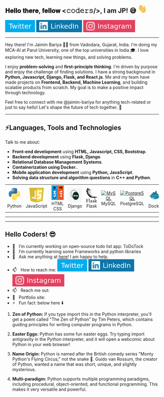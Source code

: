 <h2> 𝐇𝐞𝐥𝐥𝐨 𝐭𝐡𝐞𝐫𝐞, 𝐟𝐞𝐥𝐥𝐨𝐰 <𝚌𝚘𝚍𝚎𝚛𝚜/>, I am JP! 😅 <img src="https://github.com/jaimin-bariya/jaimin-bariya/blob/main/Hi.gif" width="30px"></h2>

[![Twitter Badge](https://github.com/jaimin-bariya/jaimin-bariya/blob/main/twitter.svg)](https://x.com/jaiminbariya_)
[![Linkedin Badge](https://github.com/jaimin-bariya/jaimin-bariya/blob/main/linkedin.svg)](https://www.linkedin.com/in/jaiminbariya/)
[![Instagram Badge](https://github.com/jaimin-bariya/jaimin-bariya/blob/main/instagram.svg)](https://www.instagram.com/jaiminbariya_/?hl=en)

---



Hey there! I'm Jaimin Bariya 👨‍💻 from Vadodara, Gujarat, India. I'm doing my MCA-AI at Parul University, one of the top universities in India 🎓. I love exploring new tech, learning new things, and solving problems.

I enjoy **problem-solving** and **first-principle thinking**. I'm driven by purpose and enjoy the challenge of finding solutions. I have a strong background in **Python, Javascript, Django, Flask, and React.js**. Me and my team have made projects on **Frontend, Backend, Machine Learning**, and building scalable products from scratch. My goal is to make a positive impact through technology.

Feel free to connect with me @jaimin-bariya for anything tech-related or just to say hello! Let's shape the future of tech together. 🌟

---

## ⚡Languages, Tools and Technologies
Talk to me about:
- **Front-end development** using **HTML, Javascript, CSS, Bootstrap**.
- **Backend development** using **Flask, Django**.
- **Relational Database Management Systems**.
- **Containerization using Docker.**.
- **Mobile application development** using **Python, JavaScript**.
- **Solving data structure and algorithm questions** in **C++ and Python**.



<table>
  <tr>
    <td align="center" width="96">
      <a href="#macropower-tech">
        <img src="https://github.com/jaimin-bariya/jaimin-bariya/blob/main/python-original.svg" width="48" height="48" alt="Python" />
      </a>
      <br>Python
    </td>
    <td align="center" width="96">
      <a href="#macropower-tech">
        <img src="https://github.com/jaimin-bariya/jaimin-bariya/blob/main/js.jpg" width="48" height="48" alt="JavaScript" />
      </a>
      <br>JavaScript
    </td>
    <td align="center" width="96">
      <a href="#macropower-tech">
        <img src="https://github.com/jaimin-bariya/jaimin-bariya/blob/main/htmlcss.png" width="48" height="48" alt="HTML CSS" />
      </a>
      <br>HTML CSS
    </td>
    <td align="center" width="96">
      <a href="#macropower-tech">
        <img src="https://github.com/jaimin-bariya/jaimin-bariya/blob/main/django.png" width="48" height="48" alt="Django" />
      </a>
      <br>Django
    </td>
    <td align="center" width="96">
      <a href="#macropower-tech" >
        <img src="https://github.com/jaimin-bariya/jaimin-bariya/blob/main/flask.jpg" width="48" height="48" alt="Flask" />
      </a>
      <br>Flask
    </td>
    <td align="center" width="96"> 
      <a href="#macropower-tech" >
        <img src="https://github.com/jaimin-bariya/jaimin-bariya/blob/main/mysql.pngwidth="48" height="48" alt="MySQL" />
      </a>
      <br>MySQL
    </td>
    <td align="center"  width="96">
      <a href="#macropower-tech">
        <img src="https://github.com/jaimin-bariya/jaimin-bariya/blob/main/postgresql.avif" width="48" height="48" alt="PostgreSQL" />
      </a>
      <br>PostgreSQL
    </td>
    <td align="center" width="96">
      <a href="#macropower-tech" >
        <img src="https://github.com/jaimin-bariya/jaimin-bariya/blob/main/docker-original.svg" width="48" height="48" alt="Docker" />
      </a>
      <br>Docker
    </td>
  </tr>
</table>


---
---




## Hello Coders! 😎
- 🔭 &nbsp; I’m currently working on open-source todo list app: ToDoTock 
- 🌱 &nbsp; I’m currently learning some Frameworks and python libraries 
- 💬 &nbsp; Ask me anything at [here]()! I am happy to help.
- 📫 &nbsp; How to reach me: [![Twitter Badge](https://github.com/jaimin-bariya/jaimin-bariya/blob/main/twitter.svg)](https://x.com/jaiminbariya_)
[![Linkedin Badge](https://github.com/jaimin-bariya/jaimin-bariya/blob/main/linkedin.svg)](https://www.linkedin.com/in/jaiminbariya/)
[![Instagram Badge](https://github.com/jaimin-bariya/jaimin-bariya/blob/main/instagram.svg)](https://www.instagram.com/jaiminbariya_/?hl=en)
- 📫 &nbsp; Reach me out: 
- 🎯 &nbsp; Portfolio site: 
- ⚡ &nbsp; Fun fact: below here ⬇️

1. **Zen of Python:** If you type import this in the Python interpreter, you'll get a poem called "The Zen of Python" by Tim Peters, which contains guiding principles for writing computer programs in Python.
  
2.  **Easter Eggs:** Python has some fun easter eggs. Try typing import antigravity in the Python interpreter, and it will open a webcomic about Python in your web browser!

3. **Name Origin:** Python is named after the British comedy series "Monty Python's Flying Circus," not the snake 🐍. Guido van Rossum, the creator of Python, wanted a name that was short, unique, and slightly mysterious.

4. **Multi-paradigm:** Python supports multiple programming paradigms, including procedural, object-oriented, and functional programming. This makes it very versatile and powerful.



